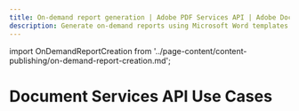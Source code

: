 ```yaml
---
title: On-demand report generation | Adobe PDF Services API | Adobe Document Services
description: Generate on-demand reports using Microsoft Word templates with your dynamic data. Our PDF Services API helps you create, convert, OCR PDFs and more. Free 6-month trial. Learn more today.
---
```


import OnDemandReportCreation from '../page-content/content-publishing/on-demand-report-creation.md';


<Hero slots="heading" variant="fullwidth" theme="dark"  customLayout className="herobgImage Hero-Banner"/>

# Document Services API Use Cases


<MenuWrapperComponent  menuItem= 'subMenuPages'  slots="content"  repeat="1" theme="lightest" className="On-Demand-Report-Creation"/>

<OnDemandReportCreation />